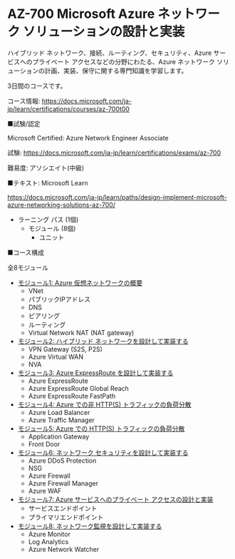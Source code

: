 # AZ-700 Microsoft Azure ネットワーク ソリューションの設計と実装

ハイブリッド ネットワーク、接続、ルーティング、セキュリティ、Azure サービスへのプライベート アクセスなどの分野にわたる、Azure ネットワーク ソリューションの計画、実装、保守に関する専門知識を学習します。

3日間のコースです。

コース情報: https://docs.microsoft.com/ja-jp/learn/certifications/courses/az-700t00

■試験/認定

Microsoft Certified: Azure Network Engineer Associate

試験: https://docs.microsoft.com/ja-jp/learn/certifications/exams/az-700

難易度: アソシエイト(中級)

■テキスト: Microsoft Learn

<!--
コレクション: https://aka.ms/CourseAZ-700
-->

https://docs.microsoft.com/ja-jp/learn/paths/design-implement-microsoft-azure-networking-solutions-az-700/

- ラーニング パス (1個)
  - モジュール (8個)
    - ユニット

■コース構成

全8モジュール

- [モジュール1: Azure 仮想ネットワークの概要](m01.md)
  - VNet
  - パブリックIPアドレス
  - DNS
  - ピアリング
  - ルーティング
  - Virtual Network NAT (NAT gateway)
- [モジュール2: ハイブリッド ネットワークを設計して実装する](m02.md)
  - VPN Gateway (S2S, P2S)
  - Azure Virtual WAN
  - NVA
- [モジュール3: Azure ExpressRoute を設計して実装する](m03.md)
  - Azure ExpressRoute
  - Azure ExpressRoute Global Reach
  - Azure ExpressRoute FastPath
- [モジュール4: Azure での非 HTTP(S) トラフィックの負荷分散](m04.md)
  - Azure Load Balancer
  - Azure Traffic Manager
- [モジュール5: Azure での HTTP(S) トラフィックの負荷分散](m05.md)
  - Application Gateway
  - Front Door
- [モジュール6: ネットワーク セキュリティを設計して実装する](m06.md)
  - Azure DDoS Protection
  - NSG
  - Azure Firewall
  - Azure Firewall Manager
  - Azure WAF
- [モジュール7: Azure サービスへのプライベート アクセスの設計と実装](m07.md)
  - サービスエンドポイント
  - プライマリエンドポイント
- [モジュール8: ネットワーク監視を設計して実装する](m08.md)
  - Azure Monitor
  - Log Analytics
  - Azure Network Watcher
